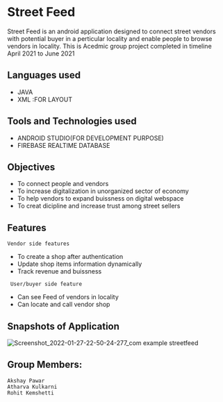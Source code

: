 # **Street Feed**

Street Feed is an android application designed to connect street vendors with potential buyer in a perticular locality and enable people to browse vendors in locality.
This is Acedmic group project completed in timeline April 2021 to June 2021

## Languages used
- JAVA
- XML :FOR LAYOUT

## Tools and Technologies used
- ANDROID STUDIO(FOR DEVELOPMENT PURPOSE)
- FIREBASE REALTIME DATABASE

## Objectives
- To connect people and vendors
- To increase digitalization in unorganized sector of economy
- To help vendors to expand buissness on digital webspace
- To creat dicipline and increase trust among street sellers

## Features

   ```Vendor side features```
  - To create a shop after authentication
  - Update shop items information dynamically
  - Track revenue and buissness
 
        
   ``` User/buyer side feature```
- Can see Feed of vendors in locality
- Can locate and call vendor shop

## Snapshots of Application
![Screenshot_2022-01-27-22-50-24-277_com example streetfeed](https://user-images.githubusercontent.com/61350027/151411517-0dedb910-95e2-440c-8038-2b6980e74de3.jpg)

    
## Group Members: 
```
Akshay Pawar  
Atharva Kulkarni
Rohit Kemshetti
```
